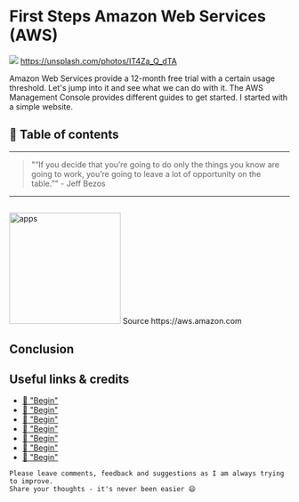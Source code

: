 # First Steps Amazon Web Services (AWS)

[<img src="https://images.unsplash.com/reserve/wBE2ADjQzK2ubCBMiy7T_DSC_0285.JPG?dpr=2&auto=format&fit=crop&w=767&h=511&q=80&cs=tinysrgb&crop=">](https://unsplash.com/photos/IT4Za_Q_dTA) https://unsplash.com/photos/IT4Za_Q_dTA

Amazon Web Services provide a 12-month free trial with a certain usage threshold. Let's jump into it and see what we can do with it.
The AWS Management Console provides different guides to get started. I started with a simple website.



## 📄 Table of contents



---

>"“If you decide that you’re going to do only the things you know are going to work, you’re going to leave a lot of opportunity on the table.”" - Jeff Bezos

---


##
##



####


<img src="https://media.amazonwebservices.com/blog/2007/big_pbaws_logo_300px.jpg" alt="apps" height="200"/>
Source https://aws.amazon.com

## Conclusion





## Useful links & credits
- [📄 "Begin"](afgafgadgads)
- [📄 "Begin"](afgafgadgads)
- [📄 "Begin"](afgafgadgads)
- [📄 "Begin"](afgafgadgads)
- [📄 "Begin"](afgafgadgads)
- [📄 "Begin"](afgafgadgads)
- [📄 "Begin"](afgafgadgads)

```
Please leave comments, feedback and suggestions as I am always trying to improve.
Share your thoughts - it's never been easier 😄
```

<!-- Written by Daniel Deutsch (deudan1010@gmail.com) -->
